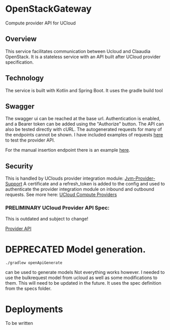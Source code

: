 # OpenStackGateway

Compute provider API for UCloud

## Overview
This service facilitates communication between Ucloud and Claaudia OpenStack.
It is a stateless service with an API built after UCloud provider specification.


## Technology
The service is built with Kotlin and Spring Boot. 
It uses the gradle build tool 


## Swagger
The swagger ui can be reached at the base url.
Authentication is enabled, and a Bearer token can be added using the "Authorize" button.
The API can also be tested directly with cURL.
The autogenerated requests for many of the endpoints cannot be shown. 
I have included examples of requests [here](src/test/resources/requests/create-job.json) 
to test the provider API.

For the manual insertion endpoint there is an example [here](src/test/resources/requests/temp-job-request-example.json).

## Security

This is handled by UClouds provider integration module: [Jvm-Provider-Support](https://github.com/SDU-eScience/UCloud/tree/master/backend/jvm-provider-support)
A certificate and a refresh_token is added to the config and used to authenticate 
the provider integration module on inbound and outbound requests.
See more here: [UCloud Compute Providers](https://github.com/SDU-eScience/UCloud/tree/master/provider-integration/integration-module)

### PRELIMINARY UCloud Provider API Spec:
This is outdated and subject to change!

[Provider API](specs/ProviderAPI.html)

# DEPRECATED Model generation.

`./gradlew openApiGenerate`

can be used to generate models
Not everything works however. I needed to use the bulkrequest model from ucloud as well as some modifications to them.
This will need to be updated in the future.
It uses the spec definition from the specs folder.

# Deployments

To be written